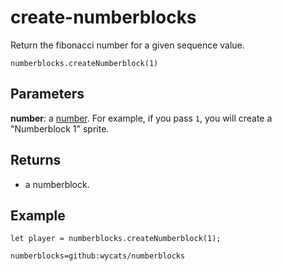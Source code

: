 # create-numberblocks

Return the fibonacci number for a given sequence value.

```sig
numberblocks.createNumberblock(1)
```

## Parameters

**number**: a [number](/types/number). For example, if you pass `1`, you will create a "Numberblock 1" sprite.

## Returns

* a numberblock.

## Example

```blocks
let player = numberblocks.createNumberblock(1);
```


```package
numberblocks=github:wycats/numberblocks
```